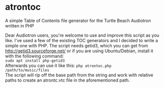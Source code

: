 # atrontoc
A simple Table of Contents file generator for the Turtle Beach Audiotron written in PHP

Dear Audiotron users, you're welcome to use and improve this script as you like. I've used a few of the existing TOC generators and I decided to write a simple one with PHP. 
The script needs getid3, which you can get from http://getid3.sourceforge.net/ or if you are using Ubuntu/Debian, install it with the following command:<br />
<code>sudo apt install php-getid3</code><br/>
Afterwards you can use it like this:
<code>php atrontoc.php /path/to/music/files</code><br />
The script will rip off the base path from the string and work with relative paths to create an atrontc.vtc file in the aforementioned path.
